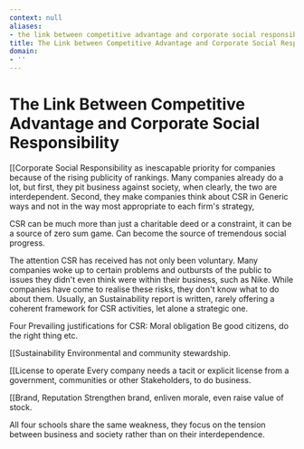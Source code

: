 ```yaml
---
context: null
aliases:
- the link between competitive advantage and corporate social responsibility
title: The Link between Competitive Advantage and Corporate Social Responsibility
domain:
- ''
---
```


# The Link Between Competitive Advantage and Corporate Social Responsibility

[[Corporate Social Responsibility as inescapable priority for companies because of the rising publicity of rankings. Many companies already do a lot, but first, they pit business against society, when clearly, the two are interdependent. Second, they make companies think about CSR in Generic ways and not in the way most appropriate to each firm's strategy,

CSR can be much more than just a charitable deed or a constraint, it can be a source of zero sum game. Can become the source of tremendous social progress.

The attention CSR has received has not only been voluntary. Many companies woke up to certain problems and outbursts of the public to issues they didn't even think were within their business, such as Nike. While companies have come to realise these risks, they don't know what to do about them. Usually, an Sustainability report is written, rarely offering a coherent framework for CSR activities, let alone a strategic one.

Four Prevailing justifications for CSR:
Moral obligation
Be good citizens, do the right thing etc.

[[Sustainability
Environmental and community stewardship.

[[License to operate
Every company needs a tacit or explicit license from a government, communities or other Stakeholders, to do business.

[[Brand, Reputation
Strengthen brand, enliven morale, even raise value of stock.

All four schools share the same weakness, they focus on the tension between business and society rather than on their interdependence.
